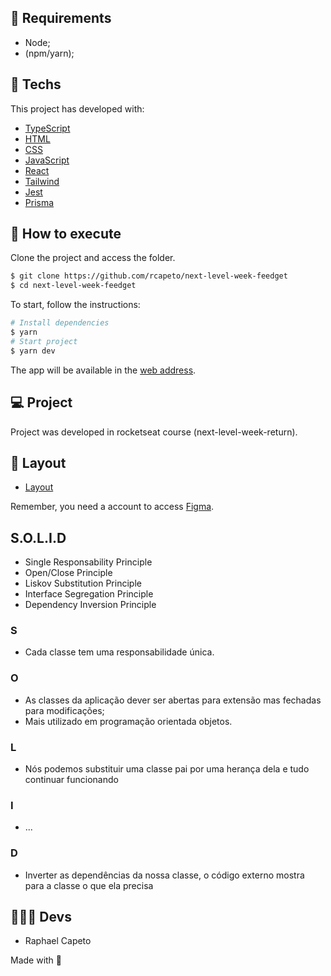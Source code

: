 ## 📜 Requirements
- Node;
- (npm/yarn);

## 🧪 Techs

This project has developed with:

- [TypeScript](https://www.typescriptlang.org/)
- [HTML](https://developer.mozilla.org/pt-BR/docs/Web/HTML)
- [CSS](https://www.w3schools.com/cssref/)
- [JavaScript](https://developer.mozilla.org/pt-BR/docs/Web/JavaScript)
- [React](https://reactjs.org/)
- [Tailwind](https://v2.tailwindcss.com/docs)
- [Jest](https://jestjs.io/docs/getting-started)
- [Prisma](https://www.prisma.io/docs/)

## 🚀 How to execute

Clone the project and access the folder.

```bash
$ git clone https://github.com/rcapeto/next-level-week-feedget
$ cd next-level-week-feedget
```

To start, follow the instructions:
```bash
# Install dependencies
$ yarn
# Start project
$ yarn dev
```
The app will be available in the [web address](http://localhost:3333).

## 💻 Project

Project was developed in rocketseat course (next-level-week-return).

## 🔖 Layout

- [Layout](https://www.figma.com/community/file/1102912516166573468) 

Remember, you need a account to access [Figma](http://figma.com/).

## S.O.L.I.D
- Single Responsability Principle
- Open/Close Principle
- Liskov Substitution Principle
- Interface Segregation Principle
- Dependency Inversion Principle

### S
- Cada classe tem uma responsabilidade única.
### O
- As classes da aplicação dever ser abertas para extensão mas fechadas para modificações;
- Mais utilizado em programação orientada objetos.
### L
- Nós podemos substituir uma classe pai por uma herança dela e tudo continuar funcionando
### I
- ...
### D
- Inverter as dependências da nossa classe, o código externo mostra para a classe o que ela precisa

## 👨🏻‍💻 Devs
- Raphael Capeto

Made with 🖤